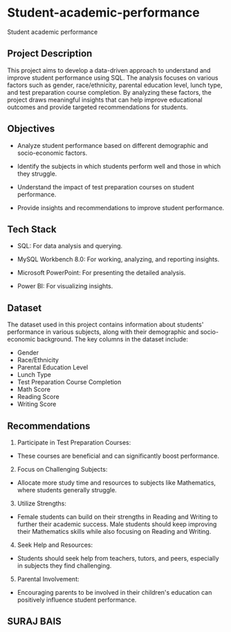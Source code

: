 # Student-academic-performance
Student academic performance
## Project Description

This project aims to develop a data-driven approach to understand and improve student performance using SQL. The analysis focuses on various factors such as gender, race/ethnicity, parental education level, lunch type, and test preparation course completion. By analyzing these factors, the project draws meaningful insights that can help improve educational outcomes and provide targeted recommendations for students.

## Objectives

- Analyze student performance based on different demographic and socio-economic factors.

- Identify the subjects in which students perform well and those in which they struggle.

- Understand the impact of test preparation courses on student performance.

- Provide insights and recommendations to improve student performance.

## Tech Stack

- SQL: For data analysis and querying.

- MySQL Workbench 8.0: For working, analyzing, and reporting insights.

- Microsoft PowerPoint: For presenting the detailed analysis.

- Power BI: For visualizing insights.

## Dataset

The dataset used in this project contains information about students' performance in various subjects, along with their demographic and socio-economic background. The key columns in the dataset include:

- Gender
- Race/Ethnicity
- Parental Education Level
- Lunch Type
- Test Preparation Course Completion
- Math Score
- Reading Score
- Writing Score

## Recommendations

1. Participate in Test Preparation Courses:
- These courses are beneficial and can significantly boost performance.

2. Focus on Challenging Subjects:
- Allocate more study time and resources to subjects like Mathematics, where students generally struggle.
  
3. Utilize Strengths:
- Female students can build on their strengths in Reading and Writing to further their academic success. Male students should keep improving their Mathematics skills while also focusing on Reading and Writing.

4. Seek Help and Resources:
- Students should seek help from teachers, tutors, and peers, especially in subjects they find challenging.

5. Parental Involvement:
- Encouraging parents to be involved in their children's education can positively influence student performance.

## SURAJ BAIS ##

